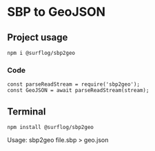 # SBP to GeoJSON

## Project usage

    npm i @surflog/sbp2geo

### Code

    const parseReadStream = require('sbp2geo');
    const GeoJSON = await parseReadStream(stream);

## Terminal

    npm install @surflog/sbp2geo

Usage: sbp2geo file.sbp > geo.json
